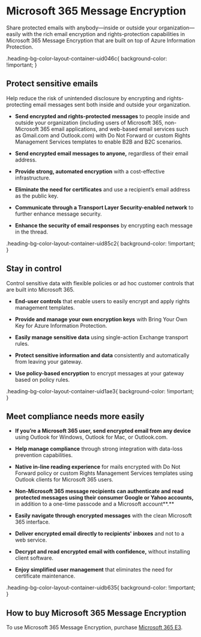 # Microsoft 365 Message Encryption

Share protected emails with anybody—inside or outside your organization—easily with the rich email encryption and rights-protection capabilities in Microsoft 365 Message Encryption that are built on top of Azure Information Protection.

.heading-bg-color-layout-container-uid046c{ background-color: !important; }

## Protect sensitive emails

Help reduce the risk of unintended disclosure by encrypting and rights-protecting email messages sent both inside and outside your organization.

- **Send encrypted and rights-protected messages** to people inside and outside your organization (including users of Microsoft 365, non-Microsoft 365 email applications, and web-based email services such as Gmail.com and Outlook.com) with Do Not Forward or custom Rights Management Services templates to enable B2B and B2C scenarios.  
      
    
- **Send encrypted email messages to anyone,** regardless of their email address.  
      
    
- **Provide strong, automated encryption** with a cost-effective infrastructure.  
      
    
- **Eliminate the need for certificates** and use a recipient’s email address as the public key.  
      
    
- **Communicate through a Transport Layer Security-enabled network** to further enhance message security.  
      
    
- **Enhance the security of email responses** by encrypting each message in the thread.

.heading-bg-color-layout-container-uid85c2{ background-color: !important; }

## Stay in control

Control sensitive data with flexible policies or ad hoc customer controls that are built into Microsoft 365.

- **End-user controls** that enable users to easily encrypt and apply rights management templates.  
    
- **Provide and manage your own encryption keys** with Bring Your Own Key for Azure Information Protection.  
    
- **Easily manage sensitive data** using single-action Exchange transport rules.  
    
- **Protect sensitive information and data** consistently and automatically from leaving your gateway.  
    
- **Use policy-based encryption** to encrypt messages at your gateway based on policy rules.

.heading-bg-color-layout-container-uid1ae3{ background-color: !important; }

## Meet compliance needs more easily

- **If you’re a Microsoft 365 user, send encrypted email from any device** using Outlook for Windows, Outlook for Mac, or Outlook.com.
    
- **Help manage compliance** through strong integration with data-loss prevention capabilities.
    
- **Native in-line reading experience** for mails encrypted with Do Not Forward policy or custom Rights Management Services templates using Outlook clients for Microsoft 365 users.
    
- **Non-Microsoft 365 message recipients can authenticate and read protected messages using their consumer Google or Yahoo accounts,** in addition to a one-time passcode and a Microsoft account**.**
    
- **Easily navigate through encrypted messages** with the clean Microsoft 365 interface.
    
- **Deliver encrypted email directly to recipients' inboxes** and not to a web service.
    
- **Decrypt and read encrypted email with confidence,** without installing client software.
    
- **Enjoy simplified user management** that eliminates the need for certificate maintenance.  
    

.heading-bg-color-layout-container-uidb635{ background-color: !important; }

## How to buy Microsoft 365 Message Encryption

To use Microsoft 365 Message Encryption, purchase [Microsoft 365 E3](https://www.microsoft.com/en-us/microsoft-365/enterprise/office-365-e3).
